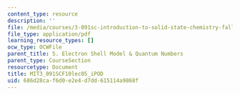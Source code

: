 ```yaml
---
content_type: resource
description: ''
file: /media/courses/3-091sc-introduction-to-solid-state-chemistry-fall-2010/686d28caf6d0e2e4d7dd615114a9868f_MIT3_091SCF10lec05_iPOD.pdf
file_type: application/pdf
learning_resource_types: []
ocw_type: OCWFile
parent_title: 5. Electron Shell Model & Quantum Numbers
parent_type: CourseSection
resourcetype: Document
title: MIT3_091SCF10lec05_iPOD
uid: 686d28ca-f6d0-e2e4-d7dd-615114a9868f
---
```

